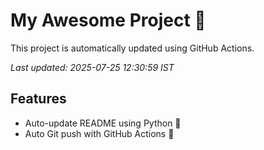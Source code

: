 # My Awesome Project 🚀

This project is automatically updated using GitHub Actions.

_Last updated: 2025-07-25 12:30:59 IST_

## Features
- Auto-update README using Python 🐍
- Auto Git push with GitHub Actions 🤖
